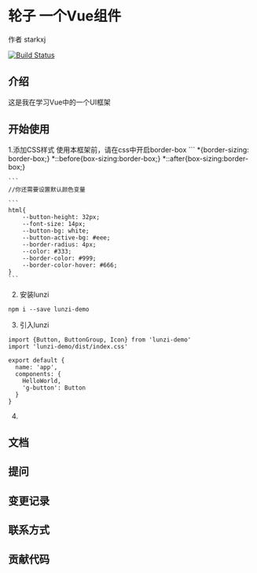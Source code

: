 #  轮子 一个Vue组件
作者 starkxj

[![Build Status](https://travis-ci.org/starkjx/vue-lunzi.svg?branch=master)](https://travis-ci.org/starkjx/vue-lunzi)

## 介绍
这是我在学习Vue中的一个UI框架

## 开始使用
1.添加CSS样式
    使用本框架前，请在css中开启border-box
    ```
    *{border-sizing: border-box;}
    *::before{box-sizing:border-box;}
    *::after{box-sizing:border-box;}
      
    ```
    //你还需要设置默认颜色变量
    
    ```
    html{
        --button-height: 32px;
        --font-size: 14px;
        --button-bg: white;
        --button-active-bg: #eee;
        --border-radius: 4px;
        --color: #333;
        --border-color: #999;
        --border-color-hover: #666;
    }
    ```
2. 安装lunzi
 ```
npm i --save lunzi-demo
```
3. 引入lunzi
```
import {Button, ButtonGroup, Icon} from 'lunzi-demo'
import 'lunzi-demo/dist/index.css'

export default {
  name: 'app',
  components: {
    HelloWorld,
    'g-button': Button
  }
}
```
4. 
## 文档

## 提问

## 变更记录

## 联系方式

## 贡献代码
